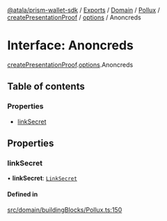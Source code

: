 [@atala/prism-wallet-sdk](../README.md) / [Exports](../modules.md) / [Domain](../modules/Domain.md) / [Pollux](../modules/Domain.Pollux.md) / [createPresentationProof](../modules/Domain.Pollux.createPresentationProof.md) / [options](../modules/Domain.Pollux.createPresentationProof.options.md) / Anoncreds

# Interface: Anoncreds

[createPresentationProof](../modules/Domain.Pollux.createPresentationProof.md).[options](../modules/Domain.Pollux.createPresentationProof.options.md).Anoncreds

## Table of contents

### Properties

- [linkSecret](Domain.Pollux.createPresentationProof.options.Anoncreds.md#linksecret)

## Properties

### linkSecret

• **linkSecret**: [`LinkSecret`](../classes/Domain.LinkSecret.md)

#### Defined in

[src/domain/buildingBlocks/Pollux.ts:150](https://github.com/hyperledger/identus-edge-agent-sdk-ts/blob/7b4542fdfe44dc06a6c4ef341cf3335e29422147/src/domain/buildingBlocks/Pollux.ts#L150)
